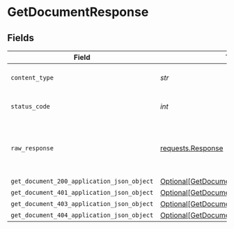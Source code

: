 # GetDocumentResponse


## Fields

| Field                                                                                               | Type                                                                                                | Required                                                                                            | Description                                                                                         |
| --------------------------------------------------------------------------------------------------- | --------------------------------------------------------------------------------------------------- | --------------------------------------------------------------------------------------------------- | --------------------------------------------------------------------------------------------------- |
| `content_type`                                                                                      | *str*                                                                                               | :heavy_check_mark:                                                                                  | HTTP response content type for this operation                                                       |
| `status_code`                                                                                       | *int*                                                                                               | :heavy_check_mark:                                                                                  | HTTP response status code for this operation                                                        |
| `raw_response`                                                                                      | [requests.Response](https://requests.readthedocs.io/en/latest/api/#requests.Response)               | :heavy_minus_sign:                                                                                  | Raw HTTP response; suitable for custom response parsing                                             |
| `get_document_200_application_json_object`                                                          | [Optional[GetDocument200ApplicationJSON]](../../models/operations/getdocument200applicationjson.md) | :heavy_minus_sign:                                                                                  | OK                                                                                                  |
| `get_document_401_application_json_object`                                                          | [Optional[GetDocument401ApplicationJSON]](../../models/operations/getdocument401applicationjson.md) | :heavy_minus_sign:                                                                                  | Unauthenticated                                                                                     |
| `get_document_403_application_json_object`                                                          | [Optional[GetDocument403ApplicationJSON]](../../models/operations/getdocument403applicationjson.md) | :heavy_minus_sign:                                                                                  | Forbidden                                                                                           |
| `get_document_404_application_json_object`                                                          | [Optional[GetDocument404ApplicationJSON]](../../models/operations/getdocument404applicationjson.md) | :heavy_minus_sign:                                                                                  | Not Found                                                                                           |